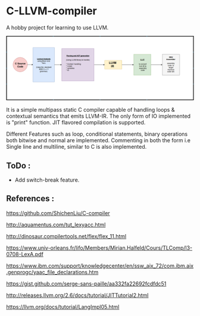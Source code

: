 # C-LLVM-compiler

A hobby project for learning to use LLVM. 

![Flow Diagram](flowdiagram.png)

It is a simple multipass static C compiler capable of handling loops & contextual semantics that emits LLVM-IR. The only form of IO implemented is "print" function. JIT flavored compilation is supported.

Different Features such as loop, conditional statements, binary operations both bitwise and normal are implemented. Commenting in both the form i.e Single line and multiline, similar to C is also implemented.


## ToDo :
- Add switch-break feature.

## References :

https://github.com/ShichenLiu/C-compiler

http://aquamentus.com/tut_lexyacc.html

http://dinosaur.compilertools.net/flex/flex_11.html

https://www.univ-orleans.fr/lifo/Members/Mirian.Halfeld/Cours/TLComp/l3-0708-LexA.pdf

https://www.ibm.com/support/knowledgecenter/en/ssw_aix_72/com.ibm.aix.genprogc/yaac_file_declarations.htm

https://gist.github.com/serge-sans-paille/aa332fa22692fcdfdc51

http://releases.llvm.org/2.6/docs/tutorial/JITTutorial2.html

https://llvm.org/docs/tutorial/LangImpl05.html

